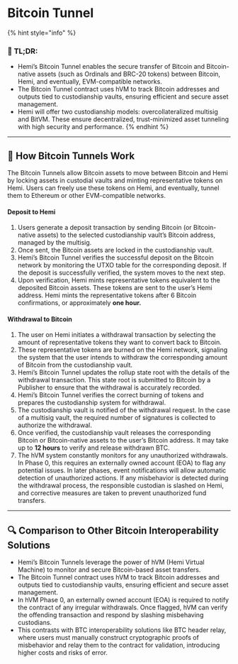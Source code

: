 # Bitcoin Tunnel

{% hint style="info" %}
### 📜 **TL;DR:**

* Hemi’s Bitcoin Tunnel enables the secure transfer of Bitcoin and Bitcoin-native assets (such as Ordinals and BRC-20 tokens) between Bitcoin, Hemi, and eventually, EVM-compatible networks.
* The Bitcoin Tunnel contract uses hVM to track Bitcoin addresses and outputs tied to custodianship vaults, ensuring efficient and secure asset management.
* Hemi will offer two custodianship models: overcollateralized multisig and BitVM. These ensure decentralized, trust-minimized asset tunneling with high security and performance.
{% endhint %}

***

## 🚊 How Bitcoin Tunnels Work

The Bitcoin Tunnels allow Bitcoin assets to move between Bitcoin and Hemi by locking assets in custodial vaults and minting representative tokens on Hemi. Users can freely use these tokens on Hemi, and eventually, tunnel them to Ethereum or other EVM-compatible networks.

#### **Deposit to Hemi**

1. Users generate a deposit transaction by sending Bitcoin (or Bitcoin-native assets) to the selected custodianship vault’s Bitcoin address, managed by the multisig.
2. Once sent, the Bitcoin assets are locked in the custodianship vault.
3. Hemi’s Bitcoin Tunnel verifies the successful deposit on the Bitcoin network by monitoring the UTXO table for the corresponding deposit. If the deposit is successfully verified, the system moves to the next step.&#x20;
4. Upon verification, Hemi mints representative tokens equivalent to the deposited Bitcoin assets. These tokens are sent to the user’s Hemi address. Hemi mints the representative tokens after 6 Bitcoin confirmations, or approximately **one hour.**

#### Withdrawal to Bitcoin

1. The user on Hemi initiates a withdrawal transaction by selecting the amount of representative tokens they want to convert back to Bitcoin.
2. These representative tokens are burned on the Hemi network, signaling the system that the user intends to withdraw the corresponding amount of Bitcoin from the custodianship vault.
3. Hemi’s Bitcoin Tunnel updates the rollup state root with the details of the withdrawal transaction. This state root is submitted to Bitcoin by a Publisher to ensure that the withdrawal is accurately recorded.
4. Hemi’s Bitcoin Tunnel verifies the correct burning of tokens and prepares the custodianship system for withdrawal.
5. The custodianship vault is notified of the withdrawal request. In the case of a multisig vault, the required number of signatures is collected to authorize the withdrawal.
6. Once verified, the custodianship vault releases the corresponding Bitcoin or Bitcoin-native assets to the user’s Bitcoin address. It may take up to **12 hours** to verify and release withdrawn BTC.
7. The hVM system constantly monitors for any unauthorized withdrawals. In Phase 0, this requires an externally owned account (EOA) to flag any potential issues. In later phases, event notifications will allow automatic detection of unauthorized actions. If any misbehavior is detected during the withdrawal process, the responsible custodian is slashed on Hemi, and corrective measures are taken to prevent unauthorized fund transfers.

***

## 🔍 Comparison to Other Bitcoin Interoperability Solutions

* Hemi’s Bitcoin Tunnels leverage the power of hVM (Hemi Virtual Machine) to monitor and secure Bitcoin-based asset transfers.
* The Bitcoin Tunnel contract uses hVM to track Bitcoin addresses and outputs tied to custodianship vaults, ensuring efficient and secure asset management.
* In hVM Phase 0, an externally owned account (EOA) is required to notify the contract of any irregular withdrawals. Once flagged, hVM can verify the offending transaction and respond by slashing misbehaving custodians.
* This contrasts with BTC interoperability solutions like BTC header relay, where users must manually construct cryptographic proofs of misbehavior and relay them to the contract for validation, introducing higher costs and risks of error.
